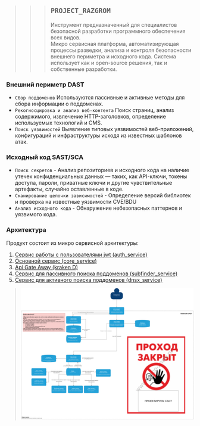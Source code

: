 >>>## **`PROJECT_RAZGROM`**
>>> Инструмент предназначенный для специалистов безопасной разработки программного обеспечения всех видов.\
>>>Микро сервисная платформа, автоматизирующая процессы разведки, анализа и контроля безопасности внешнего периметра и исходного кода.
Система использует как и open-source решения, так и собственные разработки.  

### Внешний периметр DAST
   - `Сбор поддоменов` Используются пассивные и активные методы для сбора информации о поддоменах.
   - `Рекогносцировка и анализ веб-контента` Поиск страниц, анализ содержимого, извлечение HTTP-заголовков, определение используемых технологий и CMS.
   - `Поиск уязвимостей` Выявление типовых уязвимостей веб-приложений, конфигураций и инфраструктуры исходя из известных шаблонов атак.

### Исходный код SAST/SCA 
   - `Поиск секретов` - Анализ репозиториев и исходного кода на наличие утечек конфиденциальных данных — таких, как API-ключи, токены доступа, пароли, приватные ключи и другие чувствительные артефакты, случайно оставленные в коде.
   - `Сканирование цепочки зависимостей` - Определение версий библиотек и проверка на известные уязвимости CVE/BDU
   - `Анализ исходного кода` - Обнаружение небезопасных паттернов и уязвимого кода.

### Архитектура
Продукт состоит из микро сервисной архитектуры:
1. [Сервис работы с пользователями jwt (auth_service)](app/services/auth_service/README.md)
2. [Основной сервис (core_service)](app/services/core_service/README.md)
3. [Api Gate Away (kraken D) ](app/services/kraken_d/README.md)
4. [Сервис для пассивного поиска поддоменов (subfinder_service)](app/services/subfinder_service/README.md)
5. [Сервис для активного поиска поддоменов (dnsx_service)](app/services/dnsx_service/README.md)

>![project_razgrom.png](project_razgrom.png)
